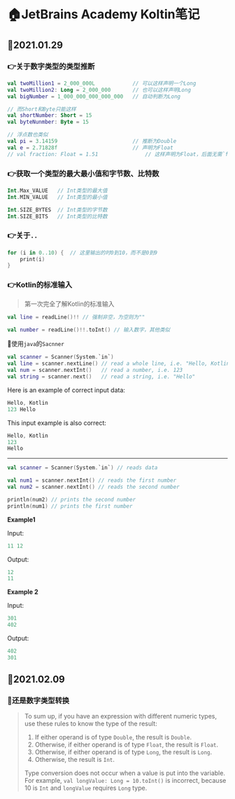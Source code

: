 # :house:JetBrains Academy Koltin笔记

## :calendar:2021.01.29

### :point_right:关于数字类型的类型推断

```kotlin
val twoMillion1 = 2_000_000L			// 可以这样声明一个Long
val twoMillion2: Long = 2_000_000		// 也可以这样声明Long
val bigNumber = 1_000_000_000_000_000 	// 自动判断为Long

// 而Short和Byte只能这样
val shortNumber: Short = 15
val byteNunmber: Byte = 15

// 浮点数也类似
val pi = 3.14159						// 推断为Double
val e = 2.71828f						// 声明为Float
// val fraction: Float = 1.51   			// 这样声明为Float，后面无需`f, 错误的
```



### :point_right:获取一个类型的最大最小值和字节数、比特数

```kotlin
Int.Max_VALUE	// Int类型的最大值
Int.MIN_VALUE	// Int类型的最小值

Int.SIZE_BYTES	// Int类型的字节数
Int.SIZE_BITS	// Int类型的比特数
```



### :point_right:关于`..`

```kotlin
for (i in 0..10) {	// 这里输出的时0到10，而不是0到9
    print(i)
}
```



### :point_right:Kotlin的标准输入

> 第一次完全了解Kotlin的标准输入

```kotlin
val line = readLine()!!	// 强制非空，为空则为""

val number = readLine()!!.toInt() // 输入数字，其他类似
```

:thinking:使用`java`的`Sacnner`

```kotlin
val scanner = Scanner(System.`in`)
val line = scanner.nextLine() // read a whole line, i.e. "Hello, Kotlin"
val num = scanner.nextInt()   // read a number, i.e. 123
val string = scanner.next()   // read a string, i.e. "Hello"
```

Here is an example of correct input data:

```java
Hello, Kotlin
123 Hello
```

This input example is also correct:

```java
Hello, Kotlin
123
Hello
```

---

```kotlin
val scanner = Scanner(System.`in`) // reads data

val num1 = scanner.nextInt() // reads the first number
val num2 = scanner.nextInt() // reads the second number

println(num2) // prints the second number
println(num1) // prints the first number
```

**Example1**

Input:

```java
11 12
```

Output:

```java
12
11
```

**Example 2**

Input:

```java
301
402
```

Output:

```java
402
301
```



## :calendar:2021.02.09

### :key:还是数字类型转换

>To sum up, if you have an expression with different numeric types, use these rules to know the type of the result:
>
>1. If either operand is of type `Double`, the result is `Double`.
>2. Otherwise, if either operand is of type `Float`, the result is `Float`.
>3. Otherwise, if either operand is of type `Long`, the result is `Long`.
>4. Otherwise, the result is `Int`.
>
>Type conversion does not occur when a value is put into the variable. For example, `val longValue: Long = 10.toInt()` is incorrect, because 10 is `Int` and `longValue` requires `Long` type.